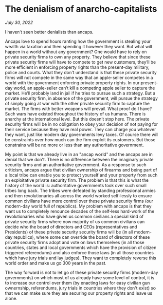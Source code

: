 # The denialism of anarcho-capitalists

*July 30, 2022*

I haven’t seen better denialists than ancaps. 

Ancaps love to spend hours ranting how the government is stealing your wealth via taxation and then spending it however they want. But what will happen in a world without any government? One would have to rely on private security firms to own any property. They believe that since these private security firms will have to compete to get new customers, they’ll be more efficient in enforcing property rights than the present-day military, police and courts. What they don't understand is that these private security firms will not compete in the same way that an apple-seller competes in a world with the government enforcing private property rights. In our present-day world, an apple-seller can’t kill a competing apple seller to capture the market. He’ll probably land in jail if he tries to pursue such a strategy. But a private security firm, in absence of the government, will pursue the strategy of simply going at war with the other private security firm to capture the market. The firms with better weapons will prevail. What proof do I have? Such wars have existed throughout the history of us humans. There is anarchy at the international level. But this doesn’t stop here. The private security firms will be in no obligation to obey your decision of not paying for their service because they have real power. They can charge you whatever they want, just like modern day governments levy taxes. Of course there will be constraints over how much can the firm exploit its customers. But those constrains will be no more or less than any authoritative government. 

My point is that we already live in an "ancap world" and the ancaps are in denial that we don't. There is no difference between the imaginary private security firms and an authoritative government. As a response to such criticism, ancaps argue that civilian ownership of firearms and being part of a local tribe can enable you to protect yourself and your property from such an exploitative private security firm. The problem is that this is what the history of the world is: authoritative governments took over such small tribes long back. The tribes were defeated by standing professional armies and then revolutionaries all across the world worked self-lessly to ensure common civilians have more control over these private security firms (our modern-day world full of republics). My problem with ancaps is that they want us to completely renounce decades of the self-less hard-work of the revolutionaries who have given us common civilians a special kind of private security firms where now majority of us common civilians can decide who the board of directors and CEOs (representatives and Presidents) of these private security security firms will be (in all modern-day republics), where some can override the board of directors of these private security firms adopt and vote on laws themselves (in all those countries, states and local governments which have the provision of citizen triggered referendums) and also enforce those laws (in all those countries which have jury trials and lay judges). They want to completely reverse this world order and make us go 300 years in the past. 

The way forward is not to let go of these private security firms (modern-day governments) on which most of us already have some level of control, it is to increase our control over them (by enacting laws for easy civilian gun ownernship, referendums, jury trials in countries where they don't exist) so that we can make sure they are securing our property rights and leave us alone.
